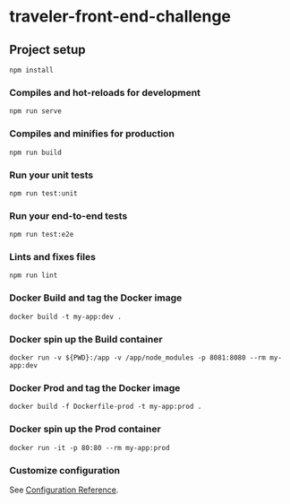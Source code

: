 # traveler-front-end-challenge

## Project setup
```
npm install
```

### Compiles and hot-reloads for development
```
npm run serve
```

### Compiles and minifies for production
```
npm run build
```

### Run your unit tests
```
npm run test:unit
```

### Run your end-to-end tests
```
npm run test:e2e
```

### Lints and fixes files
```
npm run lint
```

### Docker Build and tag the Docker image
```
docker build -t my-app:dev .
```

### Docker spin up the Build container
```
docker run -v ${PWD}:/app -v /app/node_modules -p 8081:8080 --rm my-app:dev
```

### Docker Prod and tag the Docker image
```
docker build -f Dockerfile-prod -t my-app:prod .
```

### Docker spin up the Prod container
```
docker run -it -p 80:80 --rm my-app:prod
```

### Customize configuration
See [Configuration Reference](https://cli.vuejs.org/config/).
